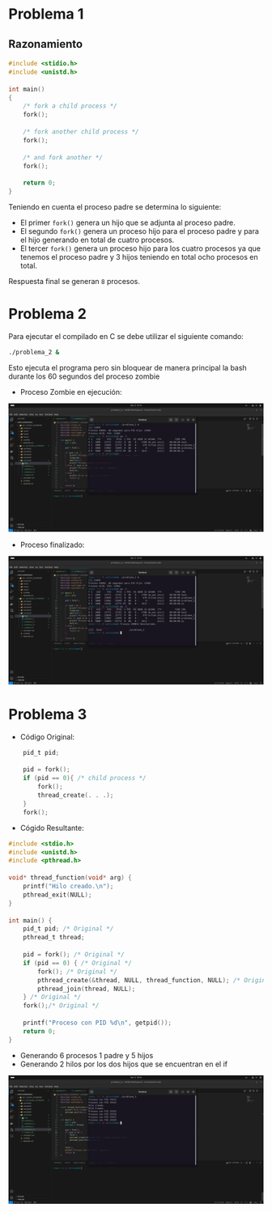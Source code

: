 # Problema 1
## Razonamiento
```C
#include <stidio.h>
#include <unistd.h>

int main()
{
    /* fork a child process */
    fork();

    /* fork another child process */
    fork();
    
    /* and fork another */
    fork();

    return 0;
}
```
Teniendo en cuenta el proceso padre se determina lo siguiente:

* El primer `fork()` genera un hijo que se adjunta al proceso padre.
* El segundo `fork()` genera un proceso hijo para el proceso padre y para el hijo generando en total de cuatro procesos.
* El tercer `fork()` genera un proceso hijo para los cuatro procesos ya que tenemos el proceso padre y 3 hijos teniendo en total ocho procesos en total.

Respuesta final se generan `8` procesos.

# Problema 2

Para ejecutar el compilado en C se debe utilizar el siguiente comando:
```bash
./problema_2 &
```
Esto ejecuta el programa pero sin bloquear de manera principal la bash durante los 60 segundos del proceso zombie

* Proceso Zombie en ejecución:

<div align="center">
  <img src="img/p2_1.png" alt="p2_1" />
</div>

* Proceso finalizado:

<div align="center">
  <img src="img/p2_2.png" alt="p2_2" />
</div>

# Problema 3

* Código Original:

```C
    pid_t pid;

    pid = fork();
    if (pid == 0){ /* child process */
        fork();
        thread_create(. . .);
    }
    fork();
```

* Cógido Resultante:

```C
#include <stdio.h>
#include <unistd.h>
#include <pthread.h>

void* thread_function(void* arg) {
    printf("Hilo creado.\n");
    pthread_exit(NULL);
}

int main() {
    pid_t pid; /* Original */ 
    pthread_t thread;

    pid = fork(); /* Original */
    if (pid == 0) { /* Original */
        fork(); /* Original */
        pthread_create(&thread, NULL, thread_function, NULL); /* Original */
        pthread_join(thread, NULL);
    } /* Original */
    fork();/* Original */

    printf("Proceso con PID %d\n", getpid());
    return 0;
}
```
* Generando 6 procesos 1 padre y 5 hijos
* Generando 2 hilos por los dos hijos que se encuentran en el if

<div align="center">
  <img src="img/p3_1.png" alt="p3_1" />
</div>